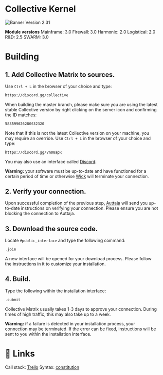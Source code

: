# Collective Kernel
![Banner](https://i.imgur.com/tJoqp0F.png)
Version 2.31

**Module versions**
Mainframe: 3.0
Firewall: 3.0
Harmonic: 2.0
Logistical: 2.0
R&D: 2.5
SWARM: 3.0

# Building
## **1. Add Collective Matrix to sources.**

Use `Ctrl + L` in the browser of your choice and type:
```bash
https://discord.gg/collective
```

When building the master branch, please make sure you are using the latest stable Collective version by right clicking on the server icon and confirming the ID matches:

```bash
583599626280632320
```
Note that if this is not the latest Collective version on your machine, you may require an override. Use `Ctrl + L` in the browser of your choice and type:
```bash
https://discord.gg/VnU8apR
```

You may also use an interface called [Discord](https://discord.com/).

**Warning:** your software must be up-to-date and have functioned for a certain period of time or otherwise [Wick](https://wickbot.com/) will terminate your connection.

## **2. Verify your connection.**
Upon successful completion of the previous step, [Auttaja](https://auttaja.io/) will send you up-to-date instructions on verifying your connection. Please ensure you are not blocking the connection to Auttaja.
## **3. Download the source code.**
Locate `#public_interface` and type the following command:
```bash
.join
```
A new interface will be opened for your download process. Please follow the instructions in it to customize your installation.

## **4. Build.**
Type the following within the installation interface:
```bash
.submit
```
Collective Matrix usually takes 1-3 days to approve your connection. During times of high traffic, this may also take up to a week.

**Warning:** if a failure is detected in your installation process, your connection may be terminated. If the error can be fixed, instructions will be sent to you within the installation interface.

# 🔗 Links
Call stack: [Trello](https://trello.com/b/8JCvlSQb/collective-kanban-management-board)
Syntax: [constitution](https://mermaidjs.github.io/)
